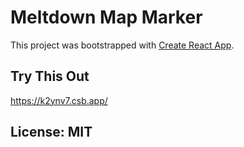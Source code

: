 # Meltdown Map Marker
This project was bootstrapped with [Create React App](https://github.com/facebookincubator/create-react-app).

## Try This Out
https://k2ynv7.csb.app/

## License: MIT
